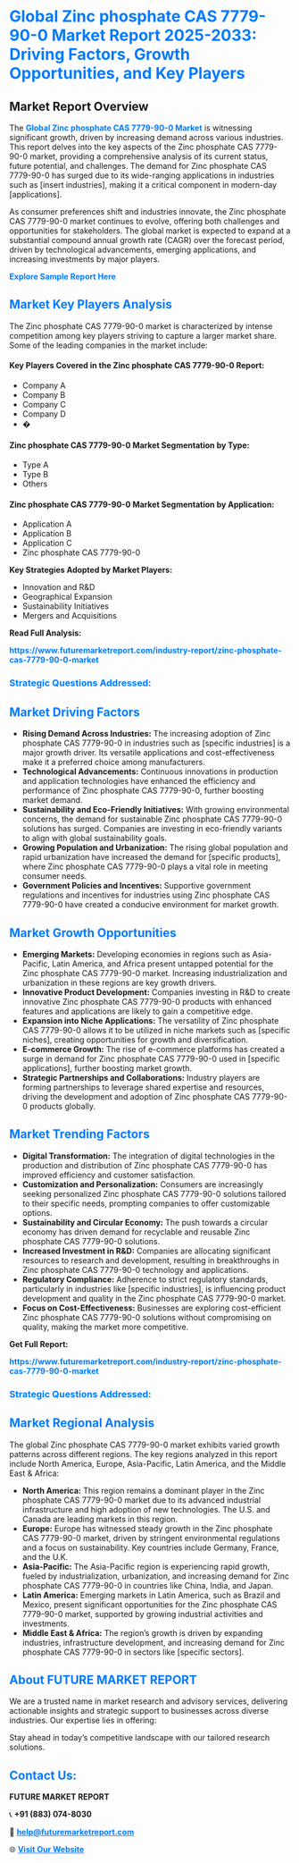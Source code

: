 <h1 style="color: #007BFF;">Global Zinc phosphate CAS 7779-90-0 Market Report 2025-2033: Driving Factors, Growth Opportunities, and Key Players</h1>

<section id="overview">
<h2>Market Report Overview</h2>
<p>The <a href="https://www.futuremarketreport.com/industry-report/zinc-phosphate-cas-7779-90-0-market" style="color: #007BFF; text-decoration: none;"><strong>Global Zinc phosphate CAS 7779-90-0 Market</strong></a> is witnessing significant growth, driven by increasing demand across various industries. This report delves into the key aspects of the Zinc phosphate CAS 7779-90-0 market, providing a comprehensive analysis of its current status, future potential, and challenges. The demand for Zinc phosphate CAS 7779-90-0 has surged due to its wide-ranging applications in industries such as [insert industries], making it a critical component in modern-day [applications].</p>
<p>As consumer preferences shift and industries innovate, the Zinc phosphate CAS 7779-90-0 market continues to evolve, offering both challenges and opportunities for stakeholders. The global market is expected to expand at a substantial compound annual growth rate (CAGR) over the forecast period, driven by technological advancements, emerging applications, and increasing investments by major players.</p>
</section>

<section id="overview">
<p><a href="https://www.futuremarketreport.com/request-sample/reportId=121367" style="color: #007BFF; text-decoration: none;"><strong>Explore Sample Report Here</strong></a></p>
</section>

<section id="key-players">
<h2 style="color: #007BFF;">Market Key Players Analysis</h2>
<p>The Zinc phosphate CAS 7779-90-0 market is characterized by intense competition among key players striving to capture a larger market share. Some of the leading companies in the market include:</p>
<h4>Key Players Covered in the Zinc phosphate CAS 7779-90-0 Report:</h4>
<ul><li>Company A</li><li>Company B</li><li>Company C</li><li>Company D</li><li>�</li></ul>
<h4>Zinc phosphate CAS 7779-90-0 Market Segmentation by Type:</h4>
<ul><li>Type A</li><li>Type B</li><li>Others</li></ul>

<h4>Zinc phosphate CAS 7779-90-0 Market Segmentation by Application:</h4>
<ul><li>Application A</li><li>Application B</li><li>Application C</li><li>Zinc phosphate CAS 7779-90-0</li></ul>
<p><strong>Key Strategies Adopted by Market Players:</strong></p>
<ul>
<li>Innovation and R&D</li>
<li>Geographical Expansion</li>
<li>Sustainability Initiatives</li>
<li>Mergers and Acquisitions</li>
</ul>
</section>

<section>
<p><strong>Read Full Analysis: </strong></p><a href="https://www.futuremarketreport.com/industry-report/zinc-phosphate-cas-7779-90-0-market" style="color: #007BFF; text-decoration: none;"><strong>https://www.futuremarketreport.com/industry-report/zinc-phosphate-cas-7779-90-0-market</strong></a>
<h3 style="color: #007BFF;">Strategic Questions Addressed:</h3>
</section>

<section id="driving-factors">
<h2 style="color: #007BFF;">Market Driving Factors</h2>
<ul>
<li><strong>Rising Demand Across Industries:</strong> The increasing adoption of Zinc phosphate CAS 7779-90-0 in industries such as [specific industries] is a major growth driver. Its versatile applications and cost-effectiveness make it a preferred choice among manufacturers.</li>
<li><strong>Technological Advancements:</strong> Continuous innovations in production and application technologies have enhanced the efficiency and performance of Zinc phosphate CAS 7779-90-0, further boosting market demand.</li>
<li><strong>Sustainability and Eco-Friendly Initiatives:</strong> With growing environmental concerns, the demand for sustainable Zinc phosphate CAS 7779-90-0 solutions has surged. Companies are investing in eco-friendly variants to align with global sustainability goals.</li>
<li><strong>Growing Population and Urbanization:</strong> The rising global population and rapid urbanization have increased the demand for [specific products], where Zinc phosphate CAS 7779-90-0 plays a vital role in meeting consumer needs.</li>
<li><strong>Government Policies and Incentives:</strong> Supportive government regulations and incentives for industries using Zinc phosphate CAS 7779-90-0 have created a conducive environment for market growth.</li>
</ul>
</section>

<section id="growth-opportunities">
<h2 style="color: #007BFF;">Market Growth Opportunities</h2>
<ul>
<li><strong>Emerging Markets:</strong> Developing economies in regions such as Asia-Pacific, Latin America, and Africa present untapped potential for the Zinc phosphate CAS 7779-90-0 market. Increasing industrialization and urbanization in these regions are key growth drivers.</li>
<li><strong>Innovative Product Development:</strong> Companies investing in R&D to create innovative Zinc phosphate CAS 7779-90-0 products with enhanced features and applications are likely to gain a competitive edge.</li>
<li><strong>Expansion into Niche Applications:</strong> The versatility of Zinc phosphate CAS 7779-90-0 allows it to be utilized in niche markets such as [specific niches], creating opportunities for growth and diversification.</li>
<li><strong>E-commerce Growth:</strong> The rise of e-commerce platforms has created a surge in demand for Zinc phosphate CAS 7779-90-0 used in [specific applications], further boosting market growth.</li>
<li><strong>Strategic Partnerships and Collaborations:</strong> Industry players are forming partnerships to leverage shared expertise and resources, driving the development and adoption of Zinc phosphate CAS 7779-90-0 products globally.</li>
</ul>
</section>

<section id="trending-factors">
<h2 style="color: #007BFF;">Market Trending Factors</h2>
<ul>
<li><strong>Digital Transformation:</strong> The integration of digital technologies in the production and distribution of Zinc phosphate CAS 7779-90-0 has improved efficiency and customer satisfaction.</li>
<li><strong>Customization and Personalization:</strong> Consumers are increasingly seeking personalized Zinc phosphate CAS 7779-90-0 solutions tailored to their specific needs, prompting companies to offer customizable options.</li>
<li><strong>Sustainability and Circular Economy:</strong> The push towards a circular economy has driven demand for recyclable and reusable Zinc phosphate CAS 7779-90-0 solutions.</li>
<li><strong>Increased Investment in R&D:</strong> Companies are allocating significant resources to research and development, resulting in breakthroughs in Zinc phosphate CAS 7779-90-0 technology and applications.</li>
<li><strong>Regulatory Compliance:</strong> Adherence to strict regulatory standards, particularly in industries like [specific industries], is influencing product development and quality in the Zinc phosphate CAS 7779-90-0 market.</li>
<li><strong>Focus on Cost-Effectiveness:</strong> Businesses are exploring cost-efficient Zinc phosphate CAS 7779-90-0 solutions without compromising on quality, making the market more competitive.</li>
</ul>
</section>

<section>
<p><strong>Get Full Report: </strong></p><a href="https://www.futuremarketreport.com/industry-report/zinc-phosphate-cas-7779-90-0-market" style="color: #007BFF; text-decoration: none;"><strong>https://www.futuremarketreport.com/industry-report/zinc-phosphate-cas-7779-90-0-market</strong></a>
<h3 style="color: #007BFF;">Strategic Questions Addressed:</h3>
</section>


<section id="regional-analysis">
<h2 style="color: #007BFF;">Market Regional Analysis</h2>
<p>The global Zinc phosphate CAS 7779-90-0 market exhibits varied growth patterns across different regions. The key regions analyzed in this report include North America, Europe, Asia-Pacific, Latin America, and the Middle East & Africa:</p>
<ul>
<li><strong>North America:</strong> This region remains a dominant player in the Zinc phosphate CAS 7779-90-0 market due to its advanced industrial infrastructure and high adoption of new technologies. The U.S. and Canada are leading markets in this region.</li>
<li><strong>Europe:</strong> Europe has witnessed steady growth in the Zinc phosphate CAS 7779-90-0 market, driven by stringent environmental regulations and a focus on sustainability. Key countries include Germany, France, and the U.K.</li>
<li><strong>Asia-Pacific:</strong> The Asia-Pacific region is experiencing rapid growth, fueled by industrialization, urbanization, and increasing demand for Zinc phosphate CAS 7779-90-0 in countries like China, India, and Japan.</li>
<li><strong>Latin America:</strong> Emerging markets in Latin America, such as Brazil and Mexico, present significant opportunities for the Zinc phosphate CAS 7779-90-0 market, supported by growing industrial activities and investments.</li>
<li><strong>Middle East & Africa:</strong> The region’s growth is driven by expanding industries, infrastructure development, and increasing demand for Zinc phosphate CAS 7779-90-0 in sectors like [specific sectors].</li>
</ul>
</section>

<footer>
<h2 style="color: #007BFF;">About FUTURE MARKET REPORT</h2>
<p>We are a trusted name in market research and advisory services, delivering actionable insights and strategic support to businesses across diverse industries. Our expertise lies in offering:</p>

<p>Stay ahead in today’s competitive landscape with our tailored research solutions.</p>

<h2 style="color: #007BFF;">Contact Us:</h2>
<p><strong>FUTURE MARKET REPORT</strong></p>
<p>📞 <strong>+91 (883) 074-8030</strong></p>
<p>📧 <strong><a href="mailto:help@futuremarketreport.com" style="color: #007BFF;">help@futuremarketreport.com</a></strong></p>
<p>🌐 <strong><a href="https://www.futuremarketreport.com/" style="color: #007BFF;">Visit Our Website</a></strong></p>
</footer>